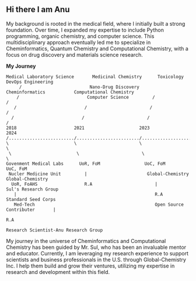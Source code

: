 ## Hi there I am Anu

My background is rooted in the medical field, where I initially built a strong foundation. Over time, I expanded my expertise to include Python programming, organic chemistry, and computer science. This multidisciplinary approach eventually led me to specialize in Cheminformatics, Quantum Chemistry and Computational Chemistry, with a focus on drug discovery and materials science research.

**My Journey**

```
Medical Laboratory Science       Medicinal Chemistry      Toxicology                DevOps Engineering
     /                          Nano-Drug Discovery      Cheminformatics           Computational Chemistry
    /                          Computer Science         /                          /
   /                          /                        /                          /                         
  /                          /                        /                          /                          
2018                      2021                     2023                         2024                       
/........................./......................../............................/.......................>>>>>>>>>>>>>>>>>>>>>>>>>>>>>>>>>>>>>>>>>>>>>>>>>>>>>>>>>>>>>>>>>>>>>>>>>>>>>>>>>>>>>>>>>>>>>>>>>>>>>>>>>>>>
\                         \                        \                            \
 \                         \                        \                            \
Govenment Medical Labs      UoR, FoM                 UoC, FoM                     UoC, FoM
 Nucler Medicine Unit         |                       Global-Chemistry             Global-Chemistry
  UoR, FoAHS                  R.A                        |                           Sul's Research Group
   |                                                     R.A                          Standard Seed Corps
   Med-Tech                                              Open Source Contributer       |
                                                                                       R.A
                                                                                       Research Scientist-Anu Research Group

```

My journey in the universe of Cheminformatics and Computational Chemistry has been guided by Mr. Sul, who has been an invaluable mentor and educator. Currently, I am leveraging my research experience to support scientists and business professionals in the U.S. through Global-Chemistry Inc. I help them build and grow their ventures, utilizing my expertise in research and development within this field.



<!--
**ANUGAMAGE/ANUGAMAGE** is a ✨ _special_ ✨ repository because its `README.md` (this file) appears on your GitHub profile.

Here are some ideas to get you started:

- 🔭 I’m currently working on ...
- 🌱 I’m currently learning ...
- 👯 I’m looking to collaborate on ...
- 🤔 I’m looking for help with ...
- 💬 Ask me about ...
- 📫 How to reach me: ...
- 😄 Pronouns: ...
- ⚡ Fun fact: ...
-->
